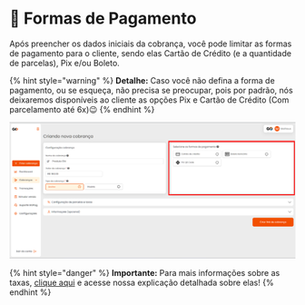 # 💸 Formas de Pagamento

Após preencher os dados iniciais da cobrança, você pode limitar as formas de pagamento para o cliente, sendo elas Cartão de Crédito (e a quantidade de parcelas), Pix e/ou Boleto.


{% hint style="warning" %}
**Detalhe:**  Caso você não defina a forma de pagamento, ou se esqueça, não precisa se preocupar, pois por padrão, nós deixaremos disponíveis ao cliente as opções Pix e Cartão de Crédito (Com parcelamento até 6x)😉
{% endhint %}

![criar_cobranca_formas_pagamento](/assets/prints/criar_cobranca_formas_pagamento.png)

{% hint style="danger" %}
**Importante:**  Para mais informações sobre as taxas, [clique aqui](https://docs.gopag.com.br/simular_venda) e acesse nossa explicação detalhada sobre elas!
{% endhint %}